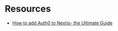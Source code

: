 # Resources

- [How to add Auth0 to Nextjs- the Ultimate Guide](https://www.codemochi.com/blog/2020-04-01-how-to-add-auth0-nextjs)
